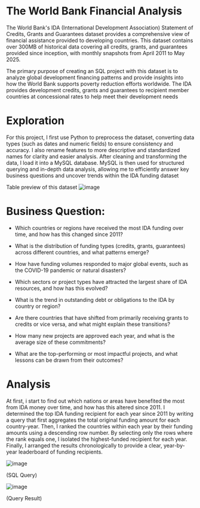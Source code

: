 # The World Bank Financial Analysis
The World Bank's IDA (International Development Association) Statement of Credits, Grants and Guarantees dataset provides a comprehensive view of financial assistance provided to developing countries. This dataset contains over 300MB of historical data covering all credits, grants, and guarantees provided since inception, with monthly snapshots from April 2011 to May 2025.

The primary purpose of creating an SQL project with this dataset is to analyze global development financing patterns and provide insights into how the World Bank supports poverty reduction efforts worldwide. The IDA provides development credits, grants and guarantees to recipient member countries at concessional rates to help meet their development needs

# Exploration 
For this project, I first use Python to preprocess the dataset, converting data types (such as dates and numeric fields) to ensure consistency and accuracy. I also rename features to more descriptive and standardized names for clarity and easier analysis. After cleaning and transforming the data, I load it into a MySQL database. MySQL is then used for structured querying and in-depth data analysis, allowing me to efficiently answer key business questions and uncover trends within the IDA funding dataset

Table preview of this dataset
![image](https://github.com/user-attachments/assets/ff55cc0e-f7d9-4140-9c4f-a579f5cd56a0)

# Business Question: 
- Which countries or regions have received the most IDA funding over time, and how has this changed since 2011?

- What is the distribution of funding types (credits, grants, guarantees) across different countries, and what patterns emerge?

- How have funding volumes responded to major global events, such as the COVID-19 pandemic or natural disasters?

- Which sectors or project types have attracted the largest share of IDA resources, and how has this evolved?

- What is the trend in outstanding debt or obligations to the IDA by country or region?

- Are there countries that have shifted from primarily receiving grants to credits or vice versa, and what might explain these transitions?

- How many new projects are approved each year, and what is the average size of these commitments?

- What are the top-performing or most impactful projects, and what lessons can be drawn from their outcomes?

# Analysis 

At first, i start to find out which nations or areas have benefited the most from IDA money over time, and how has this altered since 2011. I determined the top IDA funding recipient for each year since 2011 by writing a query that first aggregates the total original funding amount for each country-year. Then, I ranked the countries within each year by their funding amounts using a descending row number. By selecting only the rows where the rank equals one, I isolated the highest-funded recipient for each year. Finally, I arranged the results chronologically to provide a clear, year-by-year leaderboard of funding recipients.

![image](https://github.com/user-attachments/assets/7ed433fc-88a5-4808-981a-79b5aaefa8d2)


(SQL Query)


![image](https://github.com/user-attachments/assets/a8e67874-71f7-4c95-94ab-9aaf6d45c1b6)

(Query Result)







      

